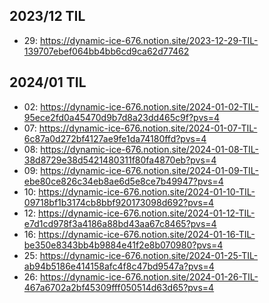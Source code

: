 ## 2023/12 TIL
- 29: https://dynamic-ice-676.notion.site/2023-12-29-TIL-139707ebef064bb4bb6cd9ca62d77462

## 2024/01 TIL
- 02: https://dynamic-ice-676.notion.site/2024-01-02-TIL-95ece2fd0a45470d9b7d8a23dd465c9f?pvs=4
- 07: https://dynamic-ice-676.notion.site/2024-01-07-TIL-6c87a0d272bf4127ae9fe1da74180ffd?pvs=4
- 08: https://dynamic-ice-676.notion.site/2024-01-08-TIL-38d8729e38d5421480311f80fa4870eb?pvs=4
- 09: https://dynamic-ice-676.notion.site/2024-01-09-TIL-ebe80ce826c34eb8ae6d5e8ce7b49947?pvs=4
- 10: https://dynamic-ice-676.notion.site/2024-01-10-TIL-09718bf1b3174cb8bbf920173098d692?pvs=4
- 12: https://dynamic-ice-676.notion.site/2024-01-12-TIL-e7d1cd978f3a4186a88bd43aa67c8465?pvs=4
- 16: https://dynamic-ice-676.notion.site/2024-01-16-TIL-be350e8343bb4b9884e41f2e8b070980?pvs=4
- 25: https://dynamic-ice-676.notion.site/2024-01-25-TIL-ab94b5186e414158afc4f8c47bd9547a?pvs=4
- 26: https://dynamic-ice-676.notion.site/2024-01-26-TIL-467a6702a2bf45309fff050514d63d65?pvs=4